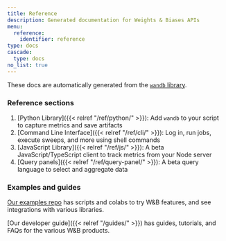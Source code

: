 ```yaml
---
title: Reference
description: Generated documentation for Weights & Biases APIs
menu: 
  reference:
    identifier: reference
type: docs
cascade:
  type: docs
no_list: true
---
```



These docs are automatically generated from the [`wandb` library](https://github.com/wandb/wandb).

### Reference sections

1. [Python Library]({{< relref "/ref/python/" >}}): Add `wandb` to your script to capture metrics and save artifacts
2. [Command Line Interface]({{< relref "/ref/cli/" >}}): Log in, run jobs, execute sweeps, and more using shell commands
3. [JavaScript Library]({{< relref "/ref/js/" >}}): A beta JavaScript/TypeScript client to track metrics from your Node server
4. [Query panels]({{< relref "/ref/query-panel/" >}}): A beta query language to select and aggregate data

### Examples and guides

[Our examples repo](https://github.com/wandb/examples) has scripts and colabs to try W&B features, and see integrations with various libraries.

[Our developer guide]({{< relref "/guides/" >}}) has guides, tutorials, and FAQs for the various W&B products.
